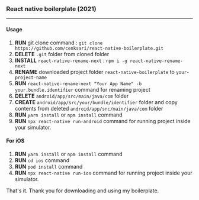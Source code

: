 ### React native boilerplate (2021)
-----
#### Usage

1. **RUN** git clone command : `git clone https://github.com/cenksari/react-native-boilerplate.git`
2. **DELETE** `.git` folder from cloned folder
3. **INSTALL** `react-native-rename-next` : `npm i -g react-native-rename-next`
4. **RENAME** downloaded project folder `react-native-boilerplate` to `your-project-name`
5. **RUN** `react-native-rename-next "Your App Name" -b your.bundle.identifier` command for renaming project
6. **DELETE** `android/app/src/main/java/com` folder
7. **CREATE** `android/app/src/your/bundle/identifier` folder and copy contents from deleted `android/app/src/main/java/com` folder
8. **RUN** `yarn install` or `npm install` command
9. **RUN** `npx react-native run-android` command for running project inside your simulator.

#### For iOS

1. **RUN** `yarn install` or `npm install` command
2. **RUN** `cd ios` command
3. **RUN** `pod install` command
4. **RUN** `npx react-native run-ios` command for running project inside your simulator.

That's it. Thank you for downloading and using my boilerplate.